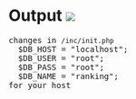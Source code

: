 # Output <img src="https://i.imgur.com/u7ve5xQ.png">
<pre>
changes in <code>/inc/init.php</code>
  <kbd>$DB_HOST = "localhost";</kbd>
  <kbd>$DB_USER = "root";</kbd>
  <kbd>$DB_PASS = "root";</kbd>
  <kbd>$DB_NAME = "ranking";</kbd>
for your host
</pre>
